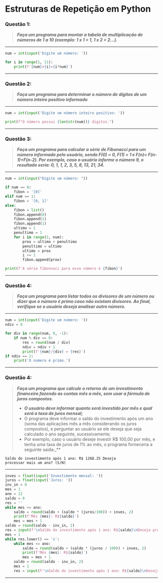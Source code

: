 # Estruturas de Repetição em Python

### **Questão 1:**

> **_Faça um programa para montar a tabela de multiplicação de números de 1 a 10
> (exemplo: 1 x 1 = 1, 1 x 2 = 2...)._**

---
```python
num = int(input('Digite um número: '))

for i in range(1, 11):
    print(f'{num}x{i}={i*num}')
```
---

### **Questão 2:**
> **_Faça um programa para determinar o número de dígitos de um número inteiro
positivo informado_**

---
```python
num = int(input('Digite um número inteiro positivo: '))

print(f"O número possui {len(str(num))} digitos.")
```
---


### **Questão 3:**
> **_Faça um programa para calcular a série de Fibonacci para um número informado pelo
> usuário, sendo F(0) = 0, F(1) = 1 e F(n)= F(n-1)+F(n-2). Por exemplo, caso o usuário
> informe o número 9, o resultado seria: 0, 1, 1, 2, 3, 5, 8, 13, 21, 34._**

---
```python
num = int(input("Digite um número: "))

if num == 0:
    fibon = '[0]'
elif num == 1:
    fibon = '[0, 1]'
else:
    fibon = list()
    fibon.append(0)
    fibon.append(1)
    fibon.append(1)
    ultimo = 1
    penultimo = 1
    for i in range(2, num):
        prox = ultimo + penultimo
        penultimo = ultimo
        ultimo = prox
        i += 1
        fibon.append(prox)

print(f'A série fibonnaci para esse número é {fibon}')
```
---

### **Questão 4:**

> **_Faça um programa para listar todos os divisores de um número ou dizer que o número
> é primo caso não existam divisores. Ao final, verifique se o usuário deseja analisar
> outro número._**

---
```python
num = int(input('Digite um número: '))
ndiv = 0

for div in range(num, 0, -1):
    if num % div == 0:
        res = round(num / div)
        ndiv = ndiv + 1
        print(f'{num}/{div} = {res}')
if ndiv == 2:
    print('O numero é primo.')
```
---

### **Questão 4:**

> **_Faça um programa que calcule o retorno de um investimento financeiro fazendo as
> contas mês a mês, sem usar a fórmula de juros compostos._**
> - **_O usuário deve informar quanto será investido por mês e qual será a taxa de
> juros mensal;_**
> - O programa deve informar o saldo do investimento após um ano (soma das
> aplicações mês a mês considerando os juros compostos), e perguntar ao
> usuário se ele deseja que seja calculado o ano seguinte, sucessivamente;
> - Por exemplo, caso o usuário deseje investir R$ 100,00 por mês, e tenha uma
> taxa de juros de 1% ao mês, o programa forneceria a seguinte saída:_**
```
Saldo do investimento após 1 ano: R$ 1268.25 Deseja
processar mais um ano? (S/N)
```
---
```python
inves = float(input('Investimento mensal: '))
juros = float(input('Juros: '))
inv_in = 0
mes = 1
ano = 12
saldo = 0
res = ''
while mes <= ano:
    saldo = round(saldo + (saldo * (juros/100)) + inves, 2)
    print(f'Mês {mes}: R${saldo}')
    mes = mes + 1
saldo = round(saldo - inv_in, 2)
res = input(f'\nSaldo do investimento após 1 ano: R${saldo}\nDeseja processar mais um ano?(S/N)\n')
mes = 1
while res.lower() == 's':
    while mes <= ano:
        saldo = round(saldo + (saldo * (juros / 100)) + inves, 2)
        print(f'Mês {mes}: R${saldo}')
        mes = mes + 1
    saldo = round(saldo - inv_in, 2)
    mes = 1
    res = input(f'\nSaldo do investimento após 1 ano: R${saldo}\nDeseja processar mais um ano?(S/N)\n')
```
---

